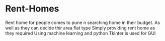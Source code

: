 # Rent-Homes
Rent home for people comes to pune n searching home in their budget.
As well as they can decide thir area flat type
Simply providing rent home as they required
Using machine learning and python
Tkinter is used for GUI
